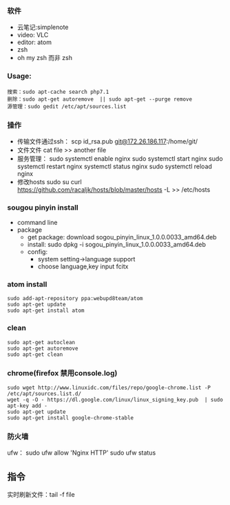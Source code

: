### 软件 ###
- 云笔记:simplenote
- video: VLC
- editor: atom
- zsh
- oh my zsh 而非 zsh

### Usage: ###
    搜索：sudo apt-cache search php7.1
    删除：sudo apt-get autoremove  || sudo apt-get --purge remove
    源管理：sudo gedit /etc/apt/sources.list

### 操作 ###
- 传输文件通过ssh：
      scp id_rsa.pub git@172.26.186.117:/home/git/
- 文件文件 cat file >> another file
- 服务管理：
      sudo systemctl enable nginx
      sudo systemctl start nginx
      sudo systemctl restart nginx
      systemctl status nginx
      sudo systemctl reload nginx
- 修改hosts
      sudo su
      curl https://github.com/racaljk/hosts/blob/master/hosts -L >> /etc/hosts

### sougou pinyin install ###
- command line
- package
  - get package: download sogou_pinyin_linux_1.0.0.0033_amd64.deb
  - install:
        sudo dpkg  -i   sogou_pinyin_linux_1.0.0.0033_amd64.deb
  - config:
      - system setting->language support
      - choose language,key input fcitx

### atom install
    sudo add-apt-repository ppa:webupd8team/atom
    sudo apt-get update
    sudo apt-get install atom

### clean ###
    sudo apt-get autoclean
    sudo apt-get autoremove
    sudo apt-get clean

### chrome(firefox 禁用console.log) ###
    sudo wget http://www.linuxidc.com/files/repo/google-chrome.list -P /etc/apt/sources.list.d/
    wget -q -O - https://dl.google.com/linux/linux_signing_key.pub  | sudo apt-key add -
    sudo apt-get update
    sudo apt-get install google-chrome-stable

### 防火墙 ###
ufw：
  sudo ufw allow 'Nginx HTTP'
  sudo ufw status
## 指令 ##
实时刷新文件：tail -f  file
